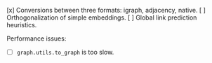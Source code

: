 [x] Conversions between three formats: igraph, adjacency, native.
[ ] Orthogonalization of simple embeddings. 
[ ] Global link prediction heuristics. 

Performance issues:
- [ ] `graph.utils.to_graph` is too slow.  
